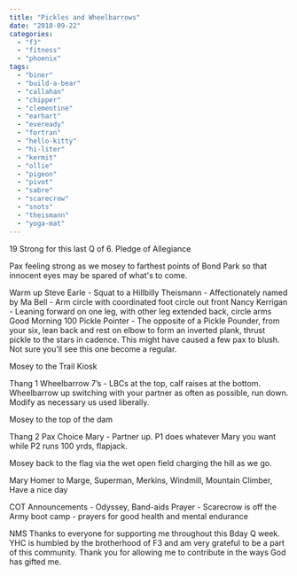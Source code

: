 ```yaml
---
title: "Pickles and Wheelbarrows"
date: "2018-09-22"
categories: 
  - "f3"
  - "fitness"
  - "phoenix"
tags: 
  - "biner"
  - "build-a-bear"
  - "callahan"
  - "chipper"
  - "clementine"
  - "earhart"
  - "eveready"
  - "fortran"
  - "hello-kitty"
  - "hi-liter"
  - "kermit"
  - "ollie"
  - "pigeon"
  - "pivot"
  - "sabre"
  - "scarecrow"
  - "snots"
  - "theismann"
  - "yoga-mat"
---
```


19 Strong for this last Q of 6. Pledge of Allegiance

Pax feeling strong as we mosey to farthest points of Bond Park so that innocent eyes may be spared of what's to come.

Warm up Steve Earle - Squat to a Hillbilly Theismann - Affectionately named by Ma Bell - Arm circle with coordinated foot circle out front Nancy Kerrigan - Leaning forward on one leg, with other leg extended back, circle arms Good Morning 100 Pickle Pointer - The opposite of a Pickle Pounder, from your six, lean back and rest on elbow to form an inverted plank, thrust pickle to the stars in cadence. This might have caused a few pax to blush. Not sure you’ll see this one become a regular.

Mosey to the Trail Kiosk

Thang 1 Wheelbarrow 7’s - LBCs at the top, calf raises at the bottom. Wheelbarrow up switching with your partner as often as possible, run down. Modify as necessary us used liberally.

Mosey to the top of the dam

Thang 2 Pax Choice Mary - Partner up. P1 does whatever Mary you want while P2 runs 100 yrds, flapjack.

Mosey back to the flag via the wet open field charging the hill as we go.

Mary Homer to Marge, Superman, Merkins, Windmill, Mountain Climber, Have a nice day

COT Announcements - Odyssey, Band-aids Prayer - Scarecrow is off the Army boot camp - prayers for good health and mental endurance

NMS Thanks to everyone for supporting me throughout this Bday Q week. YHC is humbled by the brotherhood of F3 and am very grateful to be a part of this community. Thank you for allowing me to contribute in the ways God has gifted me.
